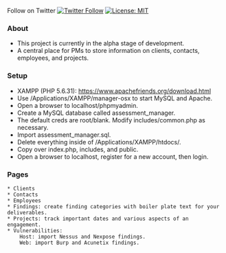 Follow on Twitter [![Twitter Follow](https://img.shields.io/twitter/follow/discoverscripts.svg?style=social&label=Follow)](https://twitter.com/discoverscripts) [![License: MIT](https://img.shields.io/badge/License-MIT-blue.svg)](https://github.com/leebaird/discover/blob/master/LICENSE)

### About
* This project is currently in the alpha stage of development.
* A central place for PMs to store information on clients, contacts, employees, and projects.

### Setup
* XAMPP (PHP 5.6.31): https://www.apachefriends.org/download.html
* Use /Applications/XAMPP/manager-osx to start MySQL and Apache.
* Open a browser to localhost/phpmyadmin.
* Create a MySQL database called assessment_manager.
* The default creds are root/blank. Modify includes/common.php as necessary.
* Import assessment_manager.sql.
* Delete everything inside of /Applications/XAMPP/htdocs/.
* Copy over index.php, includes, and public.
* Open a browser to localhost, register for a new account, then login.

### Pages
```
* Clients
* Contacts
* Employees
* Findings: create finding categories with boiler plate text for your deliverables.
* Projects: track important dates and various aspects of an engagement.
* Vulnerabilities:
    Host: import Nessus and Nexpose findings.
    Web: import Burp and Acunetix findings.
```
